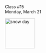 <div class="lecture1">

<div class="column_date">
<p markdown="block">

 <br> 
Class #15<br> 
Monday, March 21
</p>
</div>
<div class="column_materials">
<p markdown="block">

<img src="https://c1.staticflickr.com/6/5471/11287461455_5bd5cdfd15_b.jpg" width="100px" alt="snow day" align="middle"> 

   

</p>
</div>

<div class="column_assign">
<p markdown="block">




</p>
</div>

</div>

